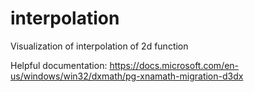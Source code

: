 # interpolation
Visualization of interpolation of 2d function

Helpful documentation: https://docs.microsoft.com/en-us/windows/win32/dxmath/pg-xnamath-migration-d3dx
